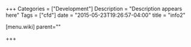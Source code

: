 +++
Categories = ["Development"]
Description = "Description appears here"
Tags = ["cfd"]
date = "2015-05-23T19:26:57-04:00"
title = "info2"

[menu.wiki]
parent=""

+++


